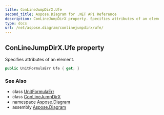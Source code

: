 ```yaml
---
title: ConLineJumpDirX.Ufe
second_title: Aspose.Diagram for .NET API Reference
description: ConLineJumpDirX property. Specifies attributes of an element
type: docs
url: /net/aspose.diagram/conlinejumpdirx/ufe/
---
```

## ConLineJumpDirX.Ufe property

Specifies attributes of an element.

```csharp
public UnitFormulaErr Ufe { get; }
```

### See Also

* class [UnitFormulaErr](../../unitformulaerr/)
* class [ConLineJumpDirX](../)
* namespace [Aspose.Diagram](../../conlinejumpdirx/)
* assembly [Aspose.Diagram](../../../)


